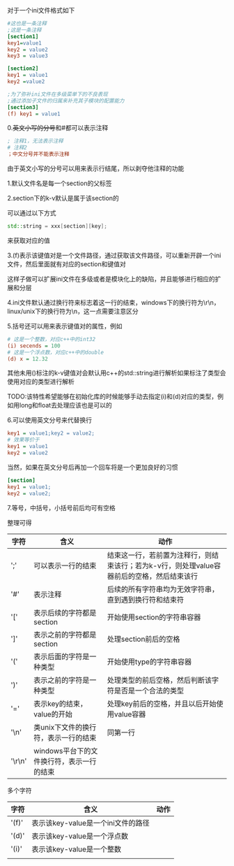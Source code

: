 对于一个ini文件格式如下

```ini
#这也是一条注释
;这是一条注释
[section1]
key1=value1
key2 = value2
key3 = value3

[section2]
key1 = value1
key2 =value2

;为了弥补ini文件在多级菜单下的不良表现
;通过添加子文件的归属来补充其子模块的配置能力
[section3]
(f) key1 = value1
```



0.~~英文小写的分号~~和#都可以表示注释

```ini
; 注释1，无法表示注释
# 注释2
；中文分号并不能表示注释
```

由于英文小写的分号可以用来表示行结尾，所以剥夺他注释的功能



1.默认文件名是每一个section的父标签



2.section下的k-v默认是属于该section的

可以通过以下方式

```c++
std::string = xxx[section][key];
```

来获取对应的值



3.(f)表示该键值对是一个文件路径，通过获取该文件路径，可以重新开辟一个ini文件，然后里面就有对应的section和键值对

这样子做可以扩展ini文件在多级或者是模块化上的缺陷，并且能够进行相应的扩展和分层



4.ini文件默认通过换行符来标志着这一行的结束，windows下的换行符为\r\n，linux/unix下的换行符为\n，这一点需要注意区分



5.括号还可以用来表示键值对的属性，例如

```ini
# 这是一个整数，对应c++中的int32
(i) secends = 100
# 这是一个浮点数，对应c++中的double
(d) x = 12.32
```

其他未用()标注的k-v键值对会默认用c++的std::string进行解析如果标注了类型会使用对应的类型进行解析

TODO:该特性希望能够在初始化库的时候能够手动去指定(i)和(d)对应的类型，例如用long和float去处理应该也是可以的



6.可以使用英文分号来代替换行

```ini
key1 = value1;key2 = value2;
# 效果等价于
key1 = value1
key2 = value2
```

当然，如果在英文分号后再加一个回车将是一个更加良好的习惯

```ini
[section]
key1 = value1;
key2 = value2;
```



7.等号，中括号，小括号前后均可有空格





整理可得

| 字符   | 含义                                      | 动作                                                         |
| ------ | ----------------------------------------- | ------------------------------------------------------------ |
| ';'    | 可以表示一行的结束                        | 结束这一行，若前置为注释行，则结束该行；若为k-v行，则处理value容器前后的空格，然后结束该行 |
| '#'    | 表示注释                                  | 后续的所有字符串均为无效字符串，直到遇到换行符和结束符       |
| '['    | 表示后续的字符都是section                 | 开始使用section的字符串容器                                  |
| ']'    | 表示之前的字符都是section                 | 处理section前后的空格                                        |
| '('    | 表示后面的字符是一种类型                  | 开始使用type的字符串容器                                     |
| ')'    | 表示之前的字符是一种类型                  | 处理类型的前后空格，然后判断该字符是否是一个合法的类型       |
| '='    | 表示key的结束，value的开始                | 处理key前后的空格，并且以后开始使用value容器                 |
| '\n'   | 类unix下文件的换行符，表示一行的结束      | 同第一行                                                     |
| '\r\n' | windows平台下的文件换行符，表示一行的结束 |                                                              |

多个字符

| 字符  | 含义                               | 动作 |
| ----- | ---------------------------------- | ---- |
| '(f)' | 表示该key-value是一个ini文件的路径 |      |
| '(d)' | 表示该key-value是一个浮点数        |      |
| '(i)' | 表示该key-value是一个整数          |      |
|       |                                    |      |

